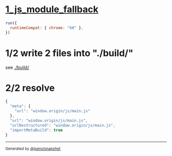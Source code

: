# [1_js_module_fallback](../../import_meta_build.test.mjs#L26)

```js
run({
  runtimeCompat: { chrome: "60" },
})
```

# 1/2 write 2 files into "./build/"

see [./build/](./build/)

# 2/2 resolve

```js
{
  "meta": {
    "url": "window.origin/js/main.js"
  },
  "url": "window.origin/js/main.js",
  "urlDestructured": "window.origin/js/main.js",
  "importMetaBuild": true
}
```
---

<sub>
  Generated by <a href="https://github.com/jsenv/core/tree/main/packages/independent/snapshot">@jsenv/snapshot</a>
</sub>